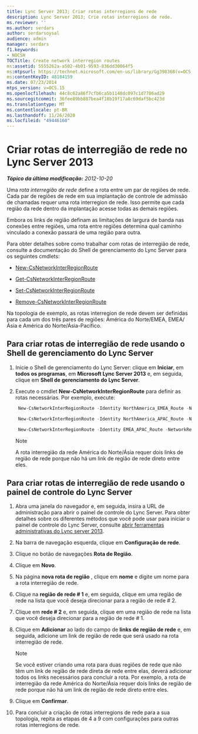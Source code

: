```yaml
---
title: Lync Server 2013; Criar rotas interregions de rede
description: Lync Server 2013; Crie rotas interregions de rede.
ms.reviewer: ''
ms.author: serdars
author: serdarsoysal
audience: admin
manager: serdars
f1.keywords:
- NOCSH
TOCTitle: Create network interregion routes
ms:assetid: 5555262a-a502-4b01-9593-836dd30064f5
ms:mtpsurl: https://technet.microsoft.com/en-us/library/Gg398368(v=OCS.15)
ms:contentKeyID: 48184159
ms.date: 07/23/2014
mtps_version: v=OCS.15
ms.openlocfilehash: 44c8c62a86f7cfb6ca5b1148dc097c1d7786ad29
ms.sourcegitcommit: 36fee89bb887bea4f18b19f17a8c69daf5bc423d
ms.translationtype: MT
ms.contentlocale: pt-BR
ms.lasthandoff: 11/26/2020
ms.locfileid: "49446160"
---
```

# <a name="create-network-interregion-routes-in-lync-server-2013"></a>Criar rotas de interregião de rede no Lync Server 2013

<div data-xmlns="http://www.w3.org/1999/xhtml">

<div class="topic" data-xmlns="http://www.w3.org/1999/xhtml" data-msxsl="urn:schemas-microsoft-com:xslt" data-cs="https://msdn.microsoft.com/">

<div data-asp="https://msdn2.microsoft.com/asp">



</div>

<div id="mainSection">

<div id="mainBody">

<span> </span>

_**Tópico da última modificação:** 2012-10-20_

Uma *rota interregião de rede* define a rota entre um par de regiões de rede. Cada par de regiões de rede em sua implantação de controle de admissão de chamadas requer uma rota interregion de rede. Isso permite que cada região da rede dentro da implantação acesse todas as demais regiões.

Embora os links de região definam as limitações de largura de banda nas conexões entre regiões, uma rota entre regiões determina qual caminho vinculado a conexão passará de uma região para outra.

Para obter detalhes sobre como trabalhar com rotas de interregião de rede, consulte a documentação do Shell de gerenciamento do Lync Server para os seguintes cmdlets:

  - [New-CsNetworkInterRegionRoute](https://docs.microsoft.com/powershell/module/skype/New-CsNetworkInterRegionRoute)

  - [Get-CsNetworkInterRegionRoute](https://docs.microsoft.com/powershell/module/skype/Get-CsNetworkInterRegionRoute)

  - [Set-CsNetworkInterRegionRoute](https://docs.microsoft.com/powershell/module/skype/Set-CsNetworkInterRegionRoute)

  - [Remove-CsNetworkInterRegionRoute](https://docs.microsoft.com/powershell/module/skype/Remove-CsNetworkInterRegionRoute)

Na topologia de exemplo, as rotas interregion de rede devem ser definidas para cada um dos três pares de regiões: América do Norte/EMEA, EMEA/Ásia e América do Norte/Ásia-Pacífico.

<div>

## <a name="to-create-network-interregion-routes-by-using-lync-server-management-shell"></a>Para criar rotas de interregião de rede usando o Shell de gerenciamento do Lync Server

1.  Inicie o Shell de gerenciamento do Lync Server: clique em **Iniciar**, em **todos os programas**, em **Microsoft Lync Server 2013** e, em seguida, clique em **Shell de gerenciamento do Lync Server**.

2.  Execute o cmdlet **New-CsNetworkInterRegionRoute** para definir as rotas necessárias. Por exemplo, execute:
    
       ```PowerShell
        New-CsNetworkInterRegionRoute -Identity NorthAmerica_EMEA_Route -NetworkRegionID1 NorthAmerica -NetworkRegionID2 EMEA -NetworkRegionLinkIDs "NA-EMEA-LINK"
       ```
    
       ```PowerShell
        New-CsNetworkInterRegionRoute -Identity NorthAmerica_APAC_Route -NetworkRegionID1 NorthAmerica -NetworkRegionID2 APAC -NetworkRegionLinkIDs "NA-EMEA-LINK, EMEA-APAC-LINK"
       ```
    
       ```PowerShell
        New-CsNetworkInterRegionRoute -Identity EMEA_APAC_Route -NetworkRegionID1 EMEA -NetworkRegionID2 APAC -NetworkRegionLinkIDs "EMEA-APAC-LINK"
       ```
    
    <div class=" ">
    

    > [!NOTE]  
    > A rota interregião da rede América do Norte/Ásia requer dois links de região de rede porque não há um link de região de rede direto entre eles.

    
    </div>

</div>

<div>

## <a name="to-create-network-interregion-routes-by-using-lync-server-control-panel"></a>Para criar rotas de interregião de rede usando o painel de controle do Lync Server

1.  Abra uma janela do navegador e, em seguida, insira a URL de administração para abrir o painel de controle do Lync Server. Para obter detalhes sobre os diferentes métodos que você pode usar para iniciar o painel de controle do Lync Server, consulte [abrir ferramentas administrativas do Lync server 2013](lync-server-2013-open-lync-server-administrative-tools.md).

2.  Na barra de navegação esquerda, clique em **Configuração de rede**.

3.  Clique no botão de navegações **Rota de Região**.

4.  Clique em **Novo**.

5.  Na página **nova rota de região** , clique em **nome** e digite um nome para a rota interregião de rede.

6.  Clique na **região de rede \# 1** e, em seguida, clique em uma região de rede na lista que você deseja direcionar para a região de rede \# 2.

7.  Clique em **rede \# 2** e, em seguida, clique em uma região de rede na lista que você deseja direcionar para a região de rede \# 1.

8.  Clique em **Adicionar** ao lado do campo de **links de região de rede** e, em seguida, adicione um link de região de rede que será usado na rota interregião de rede.
    
    <div class=" ">
    

    > [!NOTE]  
    > Se você estiver criando uma rota para duas regiões de rede que não têm um link de região de rede direta de rede entre elas, deverá adicionar todos os links necessários para concluir a rota. Por exemplo, a rota de interregião da rede América do Norte/Ásia requer dois links de região de rede porque não há um link de região de rede direto entre eles.

    
    </div>

9.  Clique em **Confirmar**.

10. Para concluir a criação de rotas interregions de rede para a sua topologia, repita as etapas de 4 a 9 com configurações para outras rotas interregions de rede.

</div>

</div>

<span> </span>

</div>

</div>

</div>

